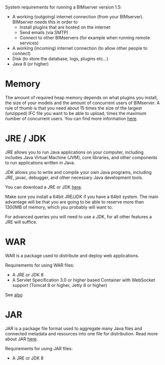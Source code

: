 System requirements for running a BIMserver version 1.5:
- A working (outgoing) internet connection (from your BIMserver). BIMserver needs this in order to
  - Install plugins that are hosted on the internet
  - Send emails (via SMTP)
  - Connect to other BIMservers (for example when running remote services)
- A working (incoming) internet connection (to allow other people to connect)
- Disk (to store the database, logs, plugins etc...)
- Java 8 (or higher)

# Memory

The amount of required heap memory depends on what plugins you install, the size of your models and the amount of concurrent users of BIMserver. A rule of thumb is that you need about 15 times the size of the largest (unzipped) IFC file you want to be able to upload, times the maximum number of concurrent users. You can find more information [here](Memory-usage).

# JRE / JDK

JRE allows you to run Java applications on your computer, including includes Java Virtual Machine (JVM), core libraries, and other components to run applications written in Java.

JDK allows you to write and compile your own Java programs, including JRE, javac, debugger, and other necessary Java development tools.

You can download a JRE or JDK [here](http://www.oracle.com/technetwork/java/javase/downloads/index.html).

Make sure you install a 64bit JRE/JDK if you have a 64bit system. The main advantage will be that you are going to be able to reserve more than 1300MB of memory, which you probably will want to.

For advanced queries you will need to use a JDK, for all other features a JRE will suffice.

# WAR

WAR is a package used to distribute and deploy web applications. 

Requirements for using WAR files:
  * A JRE or JDK 8
  * A Servlet Specification 3.0 or higher based Container with WebSocket support (Tomcat 8 or higher, Jetty 8 or higher)

See [also](https://github.com/opensourceBIM/BIMserver/wiki/Tested-web-containers)

# JAR

JAR is a package file format used to aggregate many Java files and connected metadata and resources into one file for distribution. Read more about JAR [here](https://github.com/opensourceBIM/BIMserver/wiki/JAR-starter).

Requirements for using JAR files:
  * A JRE or JDK 8